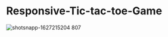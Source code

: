 # Responsive-Tic-tac-toe-Game

![shotsnapp-1627215204 807](https://user-images.githubusercontent.com/65482419/126898560-61927283-164e-485d-b136-9e15b4c9b0d5.png)
